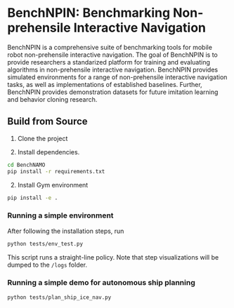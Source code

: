 # BenchNPIN: Benchmarking Non-prehensile Interactive Navigation
BenchNPIN is a comprehensive suite of benchmarking tools for mobile robot non-prehensile interactive navigation. The goal of BenchNPIN is to provide researchers a standarized platform for training and evaluating algorithms in non-prehensile interactive navigation. BenchNPIN provides simulated environments for a range of non-prehensile interactive navigation tasks, as well as implementations of established baselines. Further, BenchNPIN provides demonstration datasets for future imitation learning and behavior cloning research. 


## Build from Source

1. Clone the project

2. Install dependencies.
```bash
cd BenchNAMO
pip install -r requirements.txt
```

2. Install Gym environment
```bash
pip install -e .
```


### Running a simple environment
After following the installation steps, run
```bash
python tests/env_test.py
```
This script runs a straight-line policy. Note that step visualizations will be dumped to the `/logs` folder.

### Running a simple demo for autonomous ship planning
```bash
python tests/plan_ship_ice_nav.py
```